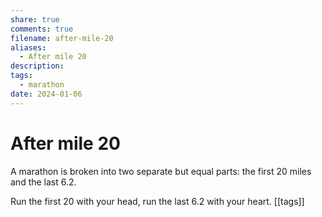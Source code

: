 ```yaml
---
share: true
comments: true
filename: after-mile-20
aliases:
  - After mile 20
description: 
tags:
  - marathon
date: 2024-01-06
---
```

# After mile 20
A marathon is broken into two separate but equal parts: the first 20 miles and the last 6.2.

Run the first 20 with your head, run the last 6.2 with your heart.
[[tags]]